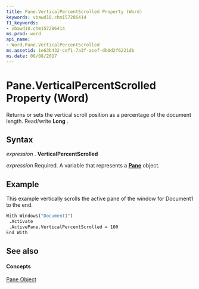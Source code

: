 ```yaml
---
title: Pane.VerticalPercentScrolled Property (Word)
keywords: vbawd10.chm157286414
f1_keywords:
- vbawd10.chm157286414
ms.prod: word
api_name:
- Word.Pane.VerticalPercentScrolled
ms.assetid: 1e63b432-cef1-7a3f-acef-db0d2f6221db
ms.date: 06/08/2017
---
```



# Pane.VerticalPercentScrolled Property (Word)

Returns or sets the vertical scroll position as a percentage of the document length. Read/write **Long** .


## Syntax

 _expression_ . **VerticalPercentScrolled**

 _expression_ Required. A variable that represents a **[Pane](pane-object-word.md)** object.


## Example

This example vertically scrolls the active pane of the window for Document1 to the end.


```vb
With Windows("Document1") 
 .Activate 
 .ActivePane.VerticalPercentScrolled = 100 
End With
```


## See also


#### Concepts


[Pane Object](pane-object-word.md)

